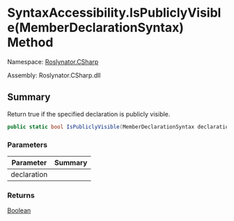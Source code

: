 # SyntaxAccessibility\.IsPubliclyVisible\(MemberDeclarationSyntax\) Method

Namespace: [Roslynator.CSharp](../../README.md)

Assembly: Roslynator\.CSharp\.dll

## Summary

Return true if the specified declaration is publicly visible\.

```csharp
public static bool IsPubliclyVisible(MemberDeclarationSyntax declaration)
```

### Parameters

| Parameter | Summary |
| --------- | ------- |
| declaration | |

### Returns

[Boolean](https://docs.microsoft.com/en-us/dotnet/api/system.boolean)




